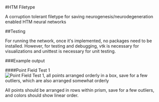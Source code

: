 #HTM Filetype

A corruption tolerant filetype for saving neurogenesis/neurodegeneration enabled HTM neural networks

##Testing

For running the network, once it's implemented, no packages need to be installed. However, for testing and debugging, vtk is necessary for visualizations and unittest is necessary for unit testing.

###Example output

####Point Field Test 1
![Point Field Test 1, all points arranged orderly in a box, save for a few outliers, which are also arranged somewhat orderly](https://i.imgur.com/O3uUNHT.png)

All points should be arranged in rows within prism, save for a few outliers, and colors should show linear order.